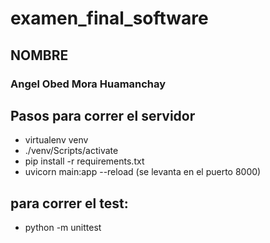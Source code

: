 # examen_final_software
## NOMBRE
### Angel Obed Mora Huamanchay
## Pasos para correr el servidor
- virtualenv venv
- ./venv/Scripts/activate
- pip install -r requirements.txt
- uvicorn main:app --reload (se levanta en el puerto 8000)
## para correr el test:
- python -m unittest
